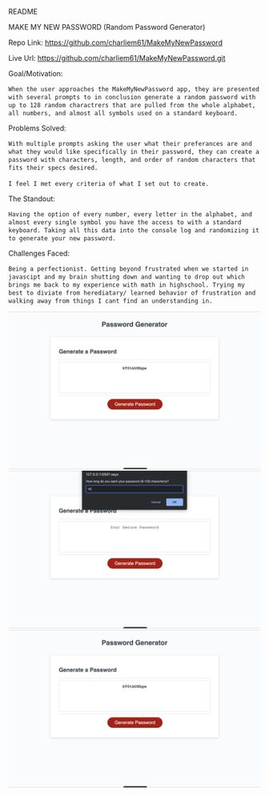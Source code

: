 README

MAKE MY NEW PASSWORD (Random Password Generator)


Repo Link: https://github.com/charliem61/MakeMyNewPassword

Live Url: https://github.com/charliem61/MakeMyNewPassword.git

Goal/Motivation:

    When the user approaches the MakeMyNewPassword app, they are presented with several prompts to in conclusion generate a random password with up to 128 random charactrers that are pulled from the whole alphabet, all numbers, and almost all symbols used on a standard keyboard.

Problems Solved:

    With multiple prompts asking the user what their preferances are and what they would like specifically in their password, they can create a password with characters, length, and order of random characters that fits their specs desired. 
    
    I feel I met every criteria of what I set out to create.

The Standout:

    Having the option of every number, every letter in the alphabet, and almost every single symbol you have the access to with a standard keyboard. Taking all this data into the console log and randomizing it to generate your new password.

Challenges Faced:

    Being a perfectionist. Getting beyond frustrated when we started in javascipt and my brain shutting down and wanting to drop out which brings me back to my experience with math in highschool. Trying my best to diviate from herediatary/ learned behavior of frustration and walking away from things I cant find an understanding in. 


<img src=".vscode/imgs/Screen Shot 2022-01-08 at 8.32.46 PM.png">

<img src=".vscode/imgs/Screen Shot 2022-01-08 at 8.31.56 PM.png">

<img src=".vscode/imgs/Screen Shot 2022-01-08 at 8.32.46 PM.png">